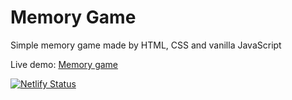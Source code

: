 # Memory Game
Simple memory game made by HTML, CSS and vanilla JavaScript

Live demo: [Memory game](https://bright-fudge-839abf.netlify.app/)

[![Netlify Status](https://api.netlify.com/api/v1/badges/145b91db-118c-4715-8f66-1fd0bddf65a5/deploy-status)](https://app.netlify.com/sites/bright-fudge-839abf/deploys)
